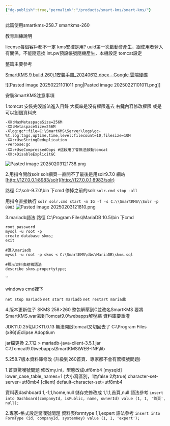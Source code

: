 ```yaml
---
{"dg-publish":true,"permalink":"/products/smart-kms/smart-kms/"}
---
```



此篇使用smartkms-258.7 smartkms-260

教育訓練說明

license每個客戶都不一定
kms安控是用?
uuid第一次啟動會產生，跟使用者登入有關係，不能隨意換
int.pw預設帳號隨機產生，本機設定 
tomcat設定

整篇主要參考

[SmartKMS 9 build 260j.1安裝手冊_20240612.docx - Google 雲端硬碟](https://drive.google.com/file/d/1WwT3UIKg4qrACxH0v5Kci1TruVtWIsot/view)

![[Pasted image 20250221101011.png\|Pasted image 20250221101011.png]]

安裝SmartKMS注意事項

1.tomcat
安裝完沒辦法進入目錄
大概率是沒有權限進去
右鍵內容修改權限
或是可以創個資料夾

```
-XX:MaxMetaspaceSize=256M
-XX:MetaspaceSize=256M
-Xlog:gc*:file=C:\SmartKMS\Server\logs\gc-%t.log:tags,uptime,time,level:filecount=10,filesize=10M
-XX:+UseStringDeduplication
-verbose:gc
-XX:+UseCompressedOops #這段用了會無法啟動tomcat
-XX:+DisableExplicitGC
```
![Pasted image 20250203121738.png](/img/user/img/Pasted%20image%2020250203121738.png)

2.用指令開啟solr solr網頁一直開不了最後是用solr9.7.0 網站 [http://127.0.0.1:8983/solr](http://127.0.0.1:8983/solr)

路徑 C:\solr-9.7.0\bin 下cmd
停掉之前的solr
`solr.cmd stop -all`

用指令直接執行
`solr solr.cmd start -m 1G -f -s C:\\SmartKMS\\Solr -p 8983`
![Pasted image 20250203121810.png](/img/user/img/Pasted%20image%2020250203121810.png)

3.mariadb語法 路徑 C:\Program Files\MariaDB 10.5\bin 下cmd
```
root password
mysql -u root -p
create database skms;
exit

#匯入mariadb
mysql -u root -p skms < C:\SmartKMS\dbs\MariaDB\skms.sql

#顯示資料表結構語法
describe skms.propertytype;
```
``

windows cmd裡下

`net stop mariadb`
`net start mariadb`
`net restart mariadb`

4.版本更新位子
SKMS 258>260 整包解壓到C並改名SmartKMS
要將SmartKMS.war丟到Tomcat9.0\webapps解壓縮
資料庫要重灌

JDK11.0.25切JDK11.0.13 無法開啟tomcat又切回去了
C:\Program Files (x86)\Eclipse Adoptium

jar檔更換
2.7.12 > mariadb-java-client-3.5.1.jar 
C:\Tomcat9.0\webapps\SmartKMS\WEB-INF\lib

5.258.7版本資料庫修改 (升級到260首頁、專家都不會有驚嘆號問題)

1.首頁驚嘆號問題
修改my.ini，型態改成utf8mb4
[mysqld] 
lower_case_table_names=1 (大小寫區別，1為false 2為true) character-set-server=utf8mb4
[client] 
default-character-set=utf8mb4

資料表dashboard
1,-1,1,home,null 
儲存完修改成 1,1,1,首頁,null 
語法參考 
`insert into Dashboard(companyId, isPublic, name, ownerId) value (1, 1, '首頁', null);`

2.專家-格式設定驚嘆號問題
資料表formtype
1,1,expert
語法參考
`insert into FormType (id, companyId, systemKey) value (1, 1, 'expert');`